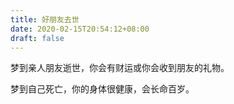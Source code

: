 ```yaml
---
title: 好朋友去世
date: 2020-02-15T20:54:12+08:00
draft: false
---
```


梦到亲人朋友逝世，你会有财运或你会收到朋友的礼物。

梦到自己死亡，你的身体很健康，会长命百岁。

